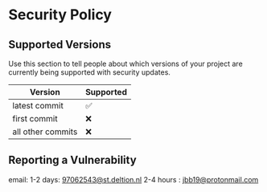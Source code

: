 # Security Policy

## Supported Versions

Use this section to tell people about which versions of your project are
currently being supported with security updates.

| Version | Supported          |
| ------- | ------------------ |
| latest commit   | :white_check_mark: |
| first commit   | :x:                |
|  all other commits    | :x:                |

## Reporting a Vulnerability
email:
1-2 days: 97062543@st.deltion.nl
2-4 hours : jbb19@protonmail.com
